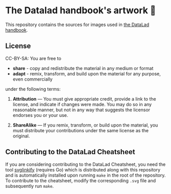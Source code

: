 # The Datalad handbook's artwork :art:

This repository contains the sources for images used in
[the DataLad handbook](https://github.com/datalad-handbook/book).

## License

CC-BY-SA: You are free to

- **share** - copy and redistribute the material in any medium or format
- **adapt** - remix, transform, and build upon the material for any purpose, even commercially

under the following terms:

1) **Attribution** — You must give appropriate credit, provide a link to the license, and indicate
 if changes were made. You may do so in any reasonable manner, but not in any way that suggests
 the licensor endorses you or your use.

2) **ShareAlike** — If you remix, transform, or build upon the material, you must distribute your
 contributions under the same license as the original.

## Contributing to the DataLad Cheatsheet

If you are considering contributing to the DataLad Cheatsheet, you need the tool
[svglinkify](https://github.com/oxplot/svglinkify) (requires Go) which is
distributed along with this repository and is automatically installed upon
running ``make`` in the root of the repository. To contribute to the cheatsheet,
modify the corresponding ``.svg`` file and subsequently run ``make``.
